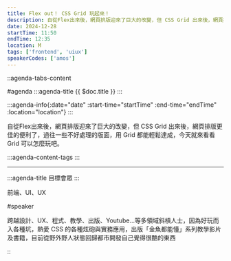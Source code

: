 ```yaml
---
title: Flex out！ CSS Grid 玩起來！
description: 自從Flex出來後，網頁排版迎來了巨大的改變，但 CSS Grid 出來後，網頁排版更佳的便利了，過往一些不好處理的版面，用 Grid 都能輕鬆達成，今天就來看看 Grid 可以怎麼玩吧。
date: 2024-12-28
startTime: 11:50
endTime: 12:35
location: M
tags: ['frontend', 'uiux']
speakerCodes: ['amos']
---
```


::agenda-tabs-content
<!--議程資訊-->
#agenda
:::agenda-title
{{ $doc.title }}
:::

:::agenda-info{:date="date" :start-time="startTime" :end-time="endTime" :location="location"}
:::

<!--議程資訊(內容)-->
自從Flex出來後，網頁排版迎來了巨大的改變，但 CSS Grid 出來後，網頁排版更佳的便利了，過往一些不好處理的版面，用 Grid 都能輕鬆達成，今天就來看看 Grid 可以怎麼玩吧。

:::agenda-content-tags
:::

---

:::agenda-title
目標會眾
:::

<!--目標會眾(內容)-->
前端、UI、UX

<!--講者介紹-->
#speaker
<!--講者介紹(內容)-->
跨越設計、UX、程式、教學、出版、Youtube...等多領域斜槓人士，因為好玩而入各種坑，熱愛 CSS 的各種炫砲與實務應用，出版「金魚都能懂」系列教學影片及書籍，目前從野外野人狀態回歸都市開發自己覺得很酷的東西

::
